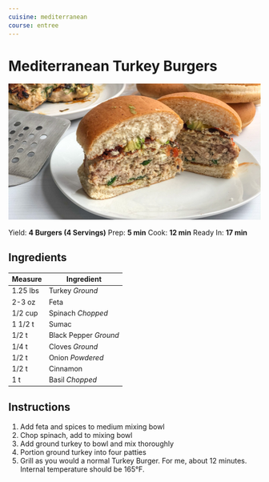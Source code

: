 ```yaml
---
cuisine: mediterranean
course: entree
---
```


# Mediterranean Turkey Burgers

![Photo](../_images/mediterranean-turkey-burgers.png)

Yield: **4 Burgers (4 Servings)**
Prep: **5 min**
Cook: **12 min**
Ready In: **17 min**

## Ingredients

Measure|Ingredient
---|---
1.25 lbs|Turkey *Ground*
2-3 oz|Feta
1/2 cup|Spinach *Chopped*
1 1/2 t|Sumac
1/2 t|Black Pepper *Ground*
1/4 t|Cloves *Ground*
1/2 t|Onion *Powdered*
1/2 t|Cinnamon
1 t|Basil *Chopped*

## Instructions

1. Add feta and spices to medium mixing bowl
2. Chop spinach, add to mixing bowl
3. Add ground turkey to bowl and mix thoroughly
4. Portion ground turkey into four patties
5. Grill as you would a normal Turkey Burger. For me, about 12 minutes. Internal temperature should be 165°F.